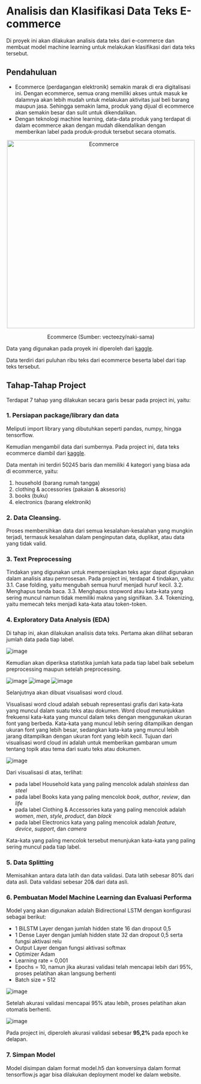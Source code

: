 # Analisis dan Klasifikasi Data Teks E-commerce
Di proyek ini akan dilakukan analisis data teks dari e-commerce dan membuat model machine learning untuk melakukan klasifikasi dari data teks tersebut.

## Pendahuluan
* Ecommerce (perdagangan elektronik) semakin marak di era digitalisasi ini. Dengan ecommerce, semua orang memiliki akses untuk masuk ke dalamnya akan lebih mudah untuk melakukan aktivitas jual beli barang maupun jasa. Sehingga semakin lama, produk yang dijual di ecommerce akan semakin besar dan sulit untuk dikendalikan.
* Dengan teknologi machine learning, data-data produk yang terdapat di dalam ecommerce akan dengan mudah dikendalikan dengan memberikan label pada produk-produk tersebut secara otomatis.

<p align="center">
  <img src="https://static.vecteezy.com/system/resources/previews/001/871/349/non_2x/illustration-of-shopping-and-spending-money-with-e-commerce-apps-own-your-own-shop-with-e-commerce-find-the-right-item-with-online-shops-landing-page-template-for-web-websites-site-banner-flyer-free-vector.jpg" alt="Ecommerce" width="500">
  <figcaption align="center">Ecommerce (Sumber: vecteezy/naki-sama)</figcaption>
</p>

Data yang digunakan pada proyek ini diperoleh dari [kaggle](https://www.kaggle.com/datasets/saurabhshahane/ecommerce-text-classification).

Data terdiri dari puluhan ribu teks dari ecommerce beserta label dari tiap teks tersebut.

## Tahap-Tahap Project
Terdapat 7 tahap yang dilakukan secara garis besar pada project ini, yaitu:

### 1. Persiapan package/library dan data
Meliputi import library yang dibutuhkan seperti pandas, numpy, hingga tensorflow.

Kemudian mengambil data dari sumbernya. Pada project ini, data teks ecommerce diambil dari [kaggle](https://www.kaggle.com/datasets/saurabhshahane/ecommerce-text-classification).

Data mentah ini terdiri 50245 baris dan memiliki 4 kategori yang biasa ada di ecommerce, yaitu:
1. household (barang rumah tangga)
2. clothing & accessories (pakaian & aksesoris)
3. books (buku)
4. electronics (barang elektronik)

### 2. Data Cleansing.
Proses membersihkan data dari semua kesalahan-kesalahan yang mungkin terjadi, termasuk kesalahan dalam penginputan data, duplikat, atau data yang tidak valid.

### 3. Text Preprocessing
Tindakan yang digunakan untuk mempersiapkan teks agar dapat digunakan dalam analisis atau pemrosesan. Pada project ini, terdapat 4 tindakan, yaitu:
3.1. Case folding, yaitu mengubah semua huruf menjadi huruf kecil.
3.2. Menghapus tanda baca.
3.3. Menghapus stopword atau kata-kata yang sering muncul namun tidak memiliki makna yang signifikan.
3.4. Tokenizing, yaitu memecah teks menjadi kata-kata atau token-token.

### 4. Exploratory Data Analysis (EDA)
Di tahap ini, akan dilakukan analisis data teks.
Pertama akan dilihat sebaran jumlah data pada tiap label.

![image](https://user-images.githubusercontent.com/115754250/211972088-2dc96208-38f1-4b77-a26d-166b1cbc0a0f.png)

Kemudian akan diperiksa statistika jumlah kata pada tiap label baik sebelum preprocessing maupun setelah preprocessing.

![image](https://user-images.githubusercontent.com/115754250/211972279-9407d984-da6c-45fe-9726-534d5bc49a51.png)
![image](https://user-images.githubusercontent.com/115754250/211972320-5424ef99-96b6-4a24-8c3e-02b3dd88c4bc.png)
![image](https://user-images.githubusercontent.com/115754250/211972358-a144ae28-628f-4a04-887e-b7e45d1be94e.png)

Selanjutnya akan dibuat visualisasi word cloud.

Visualisasi word cloud adalah sebuah representasi grafis dari kata-kata yang muncul dalam suatu teks atau dokumen. Word cloud menunjukkan frekuensi kata-kata yang muncul dalam teks dengan menggunakan ukuran font yang berbeda. Kata-kata yang muncul lebih sering ditampilkan dengan ukuran font yang lebih besar, sedangkan kata-kata yang muncul lebih jarang ditampilkan dengan ukuran font yang lebih kecil. Tujuan dari visualisasi word cloud ini adalah untuk memberikan gambaran umum tentang topik atau tema dari suatu teks atau dokumen.

![image](https://user-images.githubusercontent.com/115754250/211972931-5509e9da-0e93-4aca-b63f-ff03ef9fc6a0.png)

Dari visualisasi di atas, terlihat:
* pada label Household kata yang paling mencolok adalah *stainless* dan *steel*
* pada label Books kata yang paling mencolok *book*, *author*, *review*, dan *life*
* pada label Clothing & Accessories kata yang paling mencolok adalah *women*, *men*, *style*, *product*, dan *black*
* pada label Electronics kata yang paling mencolok adalah *feature*, *device*, *support*, dan *camera*

Kata-kata yang paling mencolok tersebut menunjukan kata-kata yang paling sering muncul pada tiap label.

### 5. Data Splitting
Memisahkan antara data latih dan data validasi.
Data latih sebesar 80% dari data asli.
Data validasi sebesar 20& dari data asli.

### 6. Pembuatan Model Machine Learning dan Evaluasi Performa
Model yang akan digunakan adalah Bidirectional LSTM dengan konfigurasi sebagai berikut:
* 1 BiLSTM Layer dengan jumlah hidden state 16 dan dropout 0,5
* 1 Dense Layer dengan jumlah hidden state 32 dan dropout 0,5 serta fungsi aktivasi relu
* Output Layer dengan fungsi aktivasi softmax
* Optimizer Adam
* Learning rate = 0,001
* Epochs = 10, namun jika akurasi validasi telah mencapai lebih dari 95%, proses pelatihan akan langsung berhenti
* Batch size = 512

![image](https://user-images.githubusercontent.com/115754250/211973702-be3909a1-6913-4a00-aa6b-3d793f8cc7dc.png)

Setelah akurasi validasi mencapai 95% atau lebih, proses pelatihan akan otomatis berhenti.

![image](https://user-images.githubusercontent.com/115754250/211973857-24d00d5a-48a0-4159-a028-a49027bd0f65.png)

Pada project ini, diperoleh akurasi validasi sebesar **95,2%** pada epoch ke delapan.

### 7. Simpan Model
Model disimpan dalam format model.h5 dan konversinya dalam format tensorflow.js agar bisa dilakukan deployment model ke dalam website.
